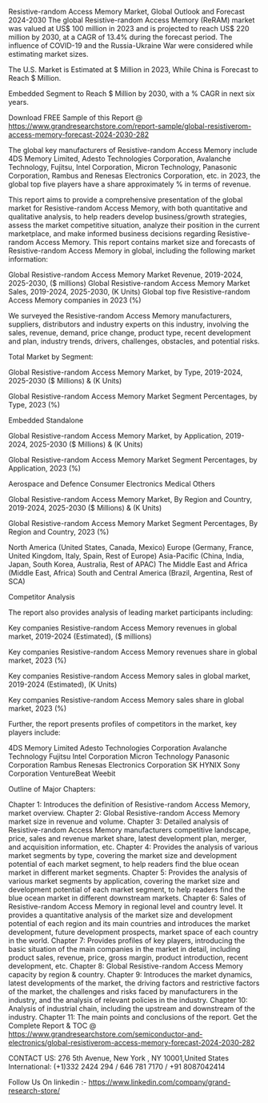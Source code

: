 Resistive-random Access Memory Market, Global Outlook and Forecast 2024-2030
The global Resistive-random Access Memory (ReRAM) market was valued at US$ 100 million in 2023 and is projected to reach US$ 220 million by 2030, at a CAGR of 13.4% during the forecast period. The influence of COVID-19 and the Russia-Ukraine War were considered while estimating market sizes.

The U.S. Market is Estimated at $ Million in 2023, While China is Forecast to Reach $ Million.

Embedded Segment to Reach $ Million by 2030, with a % CAGR in next six years.

Download FREE Sample of this Report @ https://www.grandresearchstore.com/report-sample/global-resistiverom-access-memory-forecast-2024-2030-282

The global key manufacturers of Resistive-random Access Memory include 4DS Memory Limited, Adesto Technologies Corporation, Avalanche Technology, Fujitsu, Intel Corporation, Micron Technology, Panasonic Corporation, Rambus and Renesas Electronics Corporation, etc. in 2023, the global top five players have a share approximately % in terms of revenue.

This report aims to provide a comprehensive presentation of the global market for Resistive-random Access Memory, with both quantitative and qualitative analysis, to help readers develop business/growth strategies, assess the market competitive situation, analyze their position in the current marketplace, and make informed business decisions regarding Resistive-random Access Memory. This report contains market size and forecasts of Resistive-random Access Memory in global, including the following market information:

Global Resistive-random Access Memory Market Revenue, 2019-2024, 2025-2030, ($ millions)
Global Resistive-random Access Memory Market Sales, 2019-2024, 2025-2030, (K Units)
Global top five Resistive-random Access Memory companies in 2023 (%)

We surveyed the Resistive-random Access Memory manufacturers, suppliers, distributors and industry experts on this industry, involving the sales, revenue, demand, price change, product type, recent development and plan, industry trends, drivers, challenges, obstacles, and potential risks.

Total Market by Segment:

Global Resistive-random Access Memory Market, by Type, 2019-2024, 2025-2030 ($ Millions) & (K Units)

Global Resistive-random Access Memory Market Segment Percentages, by Type, 2023 (%)

Embedded
Standalone

Global Resistive-random Access Memory Market, by Application, 2019-2024, 2025-2030 ($ Millions) & (K Units)

Global Resistive-random Access Memory Market Segment Percentages, by Application, 2023 (%)

Aerospace and Defence
Consumer Electronics
Medical
Others

Global Resistive-random Access Memory Market, By Region and Country, 2019-2024, 2025-2030 ($ Millions) & (K Units)

Global Resistive-random Access Memory Market Segment Percentages, By Region and Country, 2023 (%)

North America (United States, Canada, Mexico)
Europe (Germany, France, United Kingdom, Italy, Spain, Rest of Europe)
Asia-Pacific (China, India, Japan, South Korea, Australia, Rest of APAC)
The Middle East and Africa (Middle East, Africa)
South and Central America (Brazil, Argentina, Rest of SCA)

Competitor Analysis

The report also provides analysis of leading market participants including:

Key companies Resistive-random Access Memory revenues in global market, 2019-2024 (Estimated), ($ millions)

Key companies Resistive-random Access Memory revenues share in global market, 2023 (%)

Key companies Resistive-random Access Memory sales in global market, 2019-2024 (Estimated), (K Units)

Key companies Resistive-random Access Memory sales share in global market, 2023 (%)

Further, the report presents profiles of competitors in the market, key players include:

4DS Memory Limited
Adesto Technologies Corporation
Avalanche Technology
Fujitsu
Intel Corporation
Micron Technology
Panasonic Corporation
Rambus
Renesas Electronics Corporation
SK HYNIX
Sony Corporation
VentureBeat
Weebit

Outline of Major Chapters:

Chapter 1: Introduces the definition of Resistive-random Access Memory, market overview.
Chapter 2: Global Resistive-random Access Memory market size in revenue and volume.
Chapter 3: Detailed analysis of Resistive-random Access Memory manufacturers competitive landscape, price, sales and revenue market share, latest development plan, merger, and acquisition information, etc.
Chapter 4: Provides the analysis of various market segments by type, covering the market size and development potential of each market segment, to help readers find the blue ocean market in different market segments.
Chapter 5: Provides the analysis of various market segments by application, covering the market size and development potential of each market segment, to help readers find the blue ocean market in different downstream markets.
Chapter 6: Sales of Resistive-random Access Memory in regional level and country level. It provides a quantitative analysis of the market size and development potential of each region and its main countries and introduces the market development, future development prospects, market space of each country in the world.
Chapter 7: Provides profiles of key players, introducing the basic situation of the main companies in the market in detail, including product sales, revenue, price, gross margin, product introduction, recent development, etc.
Chapter 8: Global Resistive-random Access Memory capacity by region & country.
Chapter 9: Introduces the market dynamics, latest developments of the market, the driving factors and restrictive factors of the market, the challenges and risks faced by manufacturers in the industry, and the analysis of relevant policies in the industry.
Chapter 10: Analysis of industrial chain, including the upstream and downstream of the industry.
Chapter 11: The main points and conclusions of the report.
Get the Complete Report & TOC @ https://www.grandresearchstore.com/semiconductor-and-electronics/global-resistiverom-access-memory-forecast-2024-2030-282

CONTACT US:
276 5th Avenue, New York , NY 10001,United States
International: (+1)332 2424 294 / 646 781 7170 / +91 8087042414

Follow Us On linkedin :- https://www.linkedin.com/company/grand-research-store/
